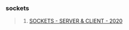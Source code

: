 ### sockets
> 1. [SOCKETS - SERVER & CLIENT - 2020](https://www.bogotobogo.com/cplusplus/sockets_server_client.php) 